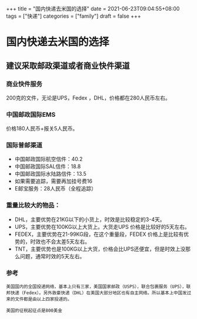 +++
title = "国内快递去米国的选择"
date = 2021-06-23T09:04:55+08:00
tags = ["快递"]
categories = ["family"]
draft = false
+++
# 国内快递去米国的选择

## 建议采取邮政渠道或者商业快件渠道

### 商业快件服务
200克的文件，无论是UPS，Fedex ，DHL，价格都在280人民币左右。

### 中国邮政国际EMS
价格180人民币+报关5人民币。

### 国际普邮渠道
- 中国邮政国际航空信件：40.2
- 中国邮政国际SAL信件：18.8
- 中国邮政国际水陆路信件：13.5
- 如果需要追踪，需要再加挂号费16
- E邮宝服务：28人民币（全程追踪）

### 重量比较大的物品：
- DHL，主要优势在21KG以下的小货上，时效是比较稳定的3-4天。
- UPS，主要优势在100KG以上大货上。大货走UPS 价格是比较好的5天左右。
- FEDEX，主要优势在21-99KG段，在这个重量段，FEDEX 价格上是比较有优势的，时效也不会太差5天左右。
- TNT，主要优势也是100KG以上大货，价格会比UPS还便宜，但是时效上没那么问题，通常时效的5天左右。

### 参考

	美国国内的全国投递网络，基本上只有三家，美国国家邮政（USPS），联合包裹服务（UPS），联邦快递（Fedex）。另外敦豪快递（DHL）在美国大部分地区也有自主网络。所以基本上中国发过来的文件都是由以上四家投递的。

	美国的征税起征点是800美金